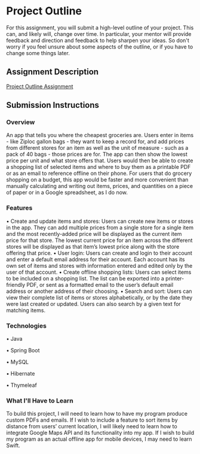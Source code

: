 # Project Outline
For this assignment, you will submit a high-level outline of your project. This can, and likely will, change over time. In particular, your mentor will provide feedback and direction and feedback to help sharpen your ideas. So don't worry if you feel unsure about some aspects of the outline, or if you have to change some things later.

## Assignment Description
[Project Outline Assignment](https://education.launchcode.org/liftoff/assignments/project-outline/)

## Submission Instructions

### Overview
An app that tells you where the cheapest groceries are. Users enter in items - like Ziploc gallon bags - they want to keep a record for, and add prices from different stores for an item as well as the unit of measure - such as a pack of 40 bags - those prices are for. The app can then show the lowest price per unit and what store offers that. Users would then be able to create a shopping list of selected items and where to buy them as a printable PDF or as an email to reference offline on their phone. For users that do grocery shopping on a budget, this app would be faster and more convenient than manually calculating and writing out items, prices, and quantities on a piece of paper or in a Google spreadsheet, as I do now.
### Features
  •	Create and update items and stores: Users can create new items or stores in the app. They can add multiple prices from a single store for a single item and the most recently-added price will be displayed as the current item price for that store. The lowest current price for an item across the different stores will be displayed as that item’s lowest price along with the store offering that price.
  •	User login: Users can create and login to their account and enter a default email address for their account. Each account has its own set of items and stores with information entered and edited only by the user of that account.
  •	Create offline shopping lists: Users can select items to be included on a shopping list. The list can be exported into a printer-friendly PDF, or sent as a formatted email to the user’s default email address or another address of their choosing.
  •	Search and sort: Users can view their complete list of items or stores alphabetically, or by the date they were last created or updated. Users can also search by a given text for matching items.
### Technologies
•	Java

•	Spring Boot

•	MySQL

•	Hibernate

•	Thymeleaf
### What I'll Have to Learn
To build this project, I will need to learn how to have my program produce custom PDFs and emails. If I wish to include a feature to sort items by distance from users’ current location, I will likely need to learn how to integrate Google Maps API and its functionality into my app. If I wish to build my program as an actual offline app for mobile devices, I may need to learn Swift. 
